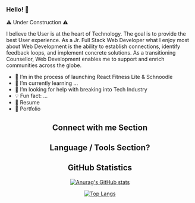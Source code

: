 ### Hello! 👋
:warning: Under Construction :warning:

I believe the User is at the heart of Technology. The goal is to provide the best User experience. As a Jr. Full Stack Web Developer what I enjoy most about Web Development is the ability to establish connections, identify feedback loops, and implement concrete solutions. As a transitioning Counsellor, Web Development enables me to support and enrich communities across the globe.

- 🚀  I’m in the process of launching React Fitness Lite & Schnoodle
- 🌱  I’m currently learning ...
- 🔨  I’m looking for help with breaking into Tech Industry
- 💡  Fun fact: ...
- 📎  Resume
- 💼  Portfolio

<style>
  .github-stats{
    text-align: center;
    /* border=solid */
    /* border-bottom= */
  }
</style>

<h2 class="github-stats">Connect with me Section</h2>

<h2 class="github-stats">Language / Tools Section?</h2>

<h2 align="center"> GitHub Statistics </h2>
<div align="center">

[![Anurag's GitHub stats](https://github-readme-stats.vercel.app/api?username=riazckhan&show_icons=true&theme=algolia)](https://github.com/anuraghazra/github-readme-stats)

[![Top Langs](https://github-readme-stats.vercel.app/api/top-langs/?username=riazckhan&layout=compact&theme=algolia)](https://github.com/anuraghazra/github-readme-stats)

</div>

<!--
**RiazCKhan/riazckhan** is a ✨ _special_ ✨ repository because its `README.md` (this file) appears on your GitHub profile.
Here are some ideas to get you started:
- 👯 I’m looking to collaborate on ...
- 💬 Ask me about ...
- 📫 How to reach me: ...
- 😄 Pronouns: ...
-->
